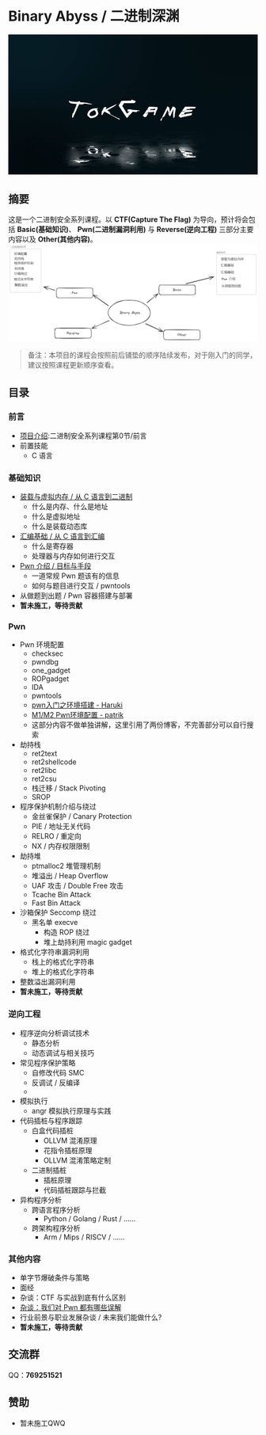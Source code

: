 # Binary Abyss / 二进制深渊
![](image/TokGame.jpg)

## 摘要
这是一个二进制安全系列课程。以 **CTF(Capture The Flag)** 为导向，预计将会包括 **Basic(基础知识)**、 **Pwn(二进制漏洞利用)** 与 **Reverse(逆向工程)** 三部分主要内容以及 **Other(其他内容)**。
![](image/top.png)
> 备注：本项目的课程会按照前后铺垫的顺序陆续发布，对于刚入门的同学，建议按照课程更新顺序查看。
## 目录
### 前言
- [项目介绍](https://www.bilibili.com/video/BV1Fc411X7VX):二进制安全系列课程第0节/前言
- 前置技能
	- C 语言
### 基础知识
- [装载与虚拟内存 / 从 C 语言到二进制](https://www.bilibili.com/video/BV1Yu4y1V74t)
	- 什么是内存、什么是地址
	- 什么是虚拟地址
	- 什么是装载动态库
- [汇编基础 / 从 C 语言到汇编](https://www.bilibili.com/video/BV1GC4y1F7wa)
	- 什么是寄存器
	- 处理器与内存如何进行交互
- [Pwn 介绍 / 目标与手段](https://www.bilibili.com/video/BV1J94y1P76i)
	- 一道常规 Pwn 题该有的信息
	- 如何与题目进行交互 / pwntools
- 从做题到出题 / Pwn 容器搭建与部署
- **暂未施工，等待贡献**
### Pwn
- Pwn 环境配置
	- checksec
	- pwndbg
	- one_gadget
	- ROPgadget
	- IDA
	- pwntools
	- [pwn入门之环境搭建 - Haruki](https://hgg-bat.github.io/2021/10/04/pwn%E5%85%A5%E9%97%A8%E4%B9%8B%E7%8E%AF%E5%A2%83%E6%90%AD%E5%BB%BA)
	- [M1/M2 Pwn环境配置 - patrik](https://byesec.com/posts/5aa3009d.html)
	- 这部分内容不做单独讲解，这里引用了两份博客，不完善部分可以自行搜索
- 劫持栈
	- ret2text
	- ret2shellcode
	- ret2libc
	- ret2csu
	- 栈迁移 / Stack Pivoting
	- SROP
- 程序保护机制介绍与绕过
	- 金丝雀保护 / Canary Protection
	- PIE / 地址无关代码
	- RELRO / 重定向
	- NX / 内存权限限制
- 劫持堆
	- ptmalloc2 堆管理机制
	- 堆溢出 / Heap Overflow
	- UAF 攻击 / Double Free 攻击
	- Tcache Bin Attack
	- Fast Bin Attack
- 沙箱保护 Seccomp 绕过
	- 黑名单 execve
		- 构造 ROP 绕过
		- 堆上劫持利用 magic gadget
- 格式化字符串漏洞利用
	- 栈上的格式化字符串
	- 堆上的格式化字符串
- 整数溢出漏洞利用
- **暂未施工，等待贡献**
### 逆向工程
- 程序逆向分析调试技术
	- 静态分析
	- 动态调试与相关技巧
- 常见程序保护策略
	- 自修改代码 SMC
	- 反调试 / 反编译
	- 
- 模拟执行
	- angr 模拟执行原理与实践
- 代码插桩与程序跟踪
	- 白盒代码插桩
		- OLLVM 混淆原理
		- 花指令插桩原理
		- OLLVM 混淆策略定制
	- 二进制插桩
		- 插桩原理
		- 代码插桩跟踪与拦截
- 异构程序分析
	- 跨语言程序分析
		- Python / Golang / Rust / ......
	- 跨架构程序分析
		- Arm / Mips / RISCV / ......
### 其他内容
- 单字节爆破条件与策略
- 面经
- 杂谈：CTF 与实战到底有什么区别
- [杂谈：我们对 Pwn 都有哪些误解](https://tokameine.top/2023/09/21/%E6%88%91%E4%BB%AC%E5%AF%B9%20PWN%20%E9%83%BD%E6%9C%89%E5%93%AA%E4%BA%9B%E8%AF%AF%E4%BC%9A/)
- 行业前景与职业发展杂谈 / 未来我们能做什么?
- **暂未施工，等待贡献**
## 交流群
QQ：**769251521** 
## 赞助
- 暂未施工QWQ
